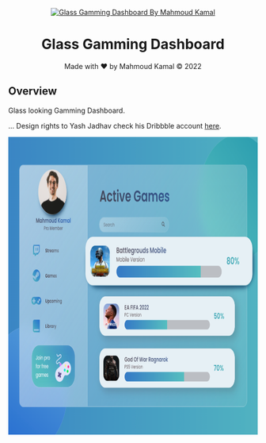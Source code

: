 <p align="center">
  <a href="https://immahmoudkamal.github.io/glass-gamming-dashboard/">
    <img src="https://immahmoudkamal.github.io/glass-gamming-dashboard/img/icon.svg" alt="Glass Gamming Dashboard By Mahmoud Kamal" width="200" height="200">
  </a>
</p>

<h1 align="center">Glass Gamming Dashboard</h1>

<p align="center">Made with ❤️ by Mahmoud Kamal &copy; 2022</p>

## Overview

<p>Glass looking Gamming Dashboard.</p>

... Design rights to Yash Jadhav check his Dribbble account <a href="https://dribbble.com/yashjadhav0707">here</a>.

<p align="center">
  <img src="https://raw.githubusercontent.com/imMahmoudKamal/glass-gamming-dashboard/main/img/showcase.png" alt="Glass Gamming Dashboard By Mahmoud Kamal" width="800" height="600">
</p>

